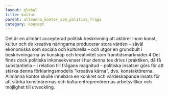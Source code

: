 ```yaml
---
layout: global
title: kultur
parent: allmanna_kontor_som_politisk_fraga
category: koncept
---
```


Det är en allmänt accepterad politisk beskrivning att aktörer inom konst, kultur och de kreativa näringarna producerar stora värden – såväl ekonomiska som sociala och kulturella – och utgör en grundbult i beskrivningarna av kunskap och kreativitet som framtidsmarknader.4 Det finns dock politiska inkonsekvenser i hur denna tes drivs i praktiken, då få substantiella – i relation till frågans magnitud – politiska insatser görs för att stärka denna förklaringsmodells "kreativa kärna", dvs. konstaktörerna. Allmänna kontor skulle innebära en konkret och värdeskapande insats för att stärka konstnärernas och kulturentreprenörernas arbetsvillkor och möjlighet till utveckling. 